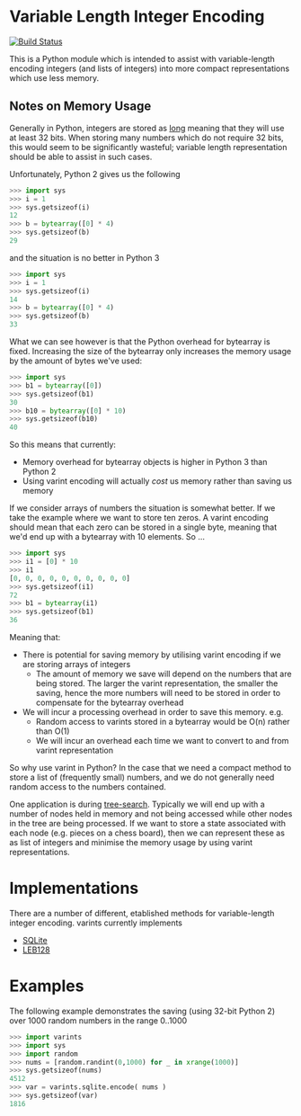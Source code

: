 Variable Length Integer Encoding
================================

[![Build Status](https://travis-ci.org/bright-tools/varints.svg?branch=master)](https://travis-ci.org/bright-tools/varints)

This is a Python module which is intended to assist with variable-length encoding integers (and lists of integers) into more compact representations which use less memory.

Notes on Memory Usage
---------------------

Generally in Python, integers are stored as [long](https://docs.python.org/2/library/stdtypes.html#numeric-types-int-float-long-complex) meaning that they will use at least 32 bits.  When storing many numbers which do not require 32 bits, this would seem to be significantly wasteful; variable length representation should be able to assist in such cases.

Unfortunately, Python 2 gives us the following

```python
>>> import sys
>>> i = 1
>>> sys.getsizeof(i)
12
>>> b = bytearray([0] * 4)
>>> sys.getsizeof(b)
29
```

and the situation is no better in Python 3

```python
>>> import sys
>>> i = 1
>>> sys.getsizeof(i)
14
>>> b = bytearray([0] * 4)
>>> sys.getsizeof(b)
33
```

What we can see however is that the Python overhead for bytearray is fixed.  Increasing the size of the bytearray only increases the memory usage by the amount of bytes we've used:

```python
>>> import sys
>>> b1 = bytearray([0])
>>> sys.getsizeof(b1)
30
>>> b10 = bytearray([0] * 10)
>>> sys.getsizeof(b10)
40
```

So this means that currently:
* Memory overhead for bytearray objects is higher in Python 3 than Python 2
* Using varint encoding will actually *cost* us memory rather than saving us memory

If we consider arrays of numbers the situation is somewhat better.  If we take the example where we want to store ten zeros.  A varint encoding should mean that each zero can be stored in a single byte, meaning that we'd end up with a bytearray with 10 elements.  So ...

```python
>>> import sys
>>> i1 = [0] * 10
>>> i1
[0, 0, 0, 0, 0, 0, 0, 0, 0, 0]
>>> sys.getsizeof(i1)
72
>>> b1 = bytearray(i1)
>>> sys.getsizeof(b1)
36
```

Meaning that:
* There is potential for saving memory by utilising varint encoding if we are storing arrays of integers
  * The amount of memory we save will depend on the numbers that are being stored.  The larger the varint representation, the smaller the saving, hence the more numbers will need to be stored in order to compensate for the bytearray overhead
* We will incur a processing overhead in order to save this memory.  e.g.  
  * Random access to varints stored in a bytearray would be O(n) rather than O(1)
  * We will incur an overhead each time we want to convert to and from varint representation

So why use varint in Python?  In the case that we need a compact method to store a list of (frequently small) numbers, and we do not generally need random access to the numbers contained.

One application is during [tree-search](https://en.wikipedia.org/wiki/Search_tree).  Typically we will end up with a number of nodes held in memory and not being accessed while other nodes in the tree are being processed.  If we want to store a state associated with each node (e.g. pieces on a chess board), then we can represent these as as list of integers and minimise the memory usage by using varint representations.

Implementations
===============

There are a number of different, etablished methods for variable-length integer
encoding.  varints currently implements
* [SQLite](https://sqlite.org/src4/doc/trunk/www/varint.wiki)
* [LEB128](https://en.wikipedia.org/wiki/LEB128)

Examples
========

The following example demonstrates the saving (using 32-bit Python 2) over 1000
random numbers in the range 0..1000

```python
>>> import varints
>>> import sys
>>> import random
>>> nums = [random.randint(0,1000) for _ in xrange(1000)]
>>> sys.getsizeof(nums)
4512
>>> var = varints.sqlite.encode( nums )
>>> sys.getsizeof(var)
1816
```


